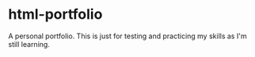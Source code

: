 # html-portfolio
A personal portfolio. This is just for testing and practicing my skills as I'm still learning.

